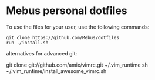 Mebus personal dotfiles
=======================

To use the files for your user, use the following commands:

```
git clone https://github.com/Mebus/dotfiles
run ./install.sh
```

alternatives for advanced git:

git clone git://github.com/amix/vimrc.git ~/.vim_runtime
sh ~/.vim_runtime/install_awesome_vimrc.sh

